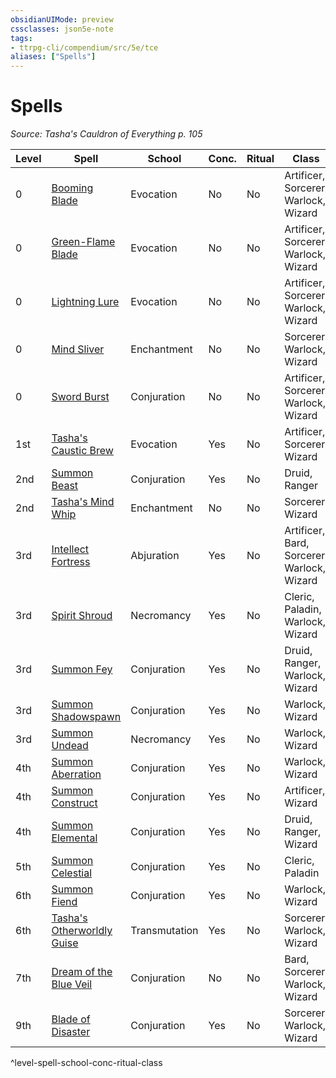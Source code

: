 ```yaml
---
obsidianUIMode: preview
cssclasses: json5e-note
tags:
- ttrpg-cli/compendium/src/5e/tce
aliases: ["Spells"]
---
```

# Spells
*Source: Tasha's Cauldron of Everything p. 105* 

| Level | Spell | School | Conc. | Ritual | Class |
|-------|-------|--------|-------|--------|-------|
| 0 | [Booming Blade](3-Compendium/spells/booming-blade-tce.md) | Evocation | No | No | Artificer, Sorcerer, Warlock, Wizard |
| 0 | [Green-Flame Blade](3-Compendium/spells/green-flame-blade-tce.md) | Evocation | No | No | Artificer, Sorcerer, Warlock, Wizard |
| 0 | [Lightning Lure](3-Compendium/spells/lightning-lure-tce.md) | Evocation | No | No | Artificer, Sorcerer, Warlock, Wizard |
| 0 | [Mind Sliver](3-Compendium/spells/mind-sliver-xphb.md) | Enchantment | No | No | Sorcerer, Warlock, Wizard |
| 0 | [Sword Burst](3-Compendium/spells/sword-burst-tce.md) | Conjuration | No | No | Artificer, Sorcerer, Warlock, Wizard |
| 1st | [Tasha's Caustic Brew](3-Compendium/spells/tashas-caustic-brew-tce.md) | Evocation | Yes | No | Artificer, Sorcerer, Wizard |
| 2nd | [Summon Beast](3-Compendium/spells/summon-beast-xphb.md) | Conjuration | Yes | No | Druid, Ranger |
| 2nd | [Tasha's Mind Whip](3-Compendium/spells/tashas-mind-whip-tce.md) | Enchantment | No | No | Sorcerer, Wizard |
| 3rd | [Intellect Fortress](3-Compendium/spells/intellect-fortress-tce.md) | Abjuration | Yes | No | Artificer, Bard, Sorcerer, Warlock, Wizard |
| 3rd | [Spirit Shroud](3-Compendium/spells/spirit-shroud-tce.md) | Necromancy | Yes | No | Cleric, Paladin, Warlock, Wizard |
| 3rd | [Summon Fey](3-Compendium/spells/summon-fey-xphb.md) | Conjuration | Yes | No | Druid, Ranger, Warlock, Wizard |
| 3rd | [Summon Shadowspawn](3-Compendium/spells/summon-shadowspawn-tce.md) | Conjuration | Yes | No | Warlock, Wizard |
| 3rd | [Summon Undead](3-Compendium/spells/summon-undead-xphb.md) | Necromancy | Yes | No | Warlock, Wizard |
| 4th | [Summon Aberration](3-Compendium/spells/summon-aberration-xphb.md) | Conjuration | Yes | No | Warlock, Wizard |
| 4th | [Summon Construct](3-Compendium/spells/summon-construct-xphb.md) | Conjuration | Yes | No | Artificer, Wizard |
| 4th | [Summon Elemental](3-Compendium/spells/summon-elemental-xphb.md) | Conjuration | Yes | No | Druid, Ranger, Wizard |
| 5th | [Summon Celestial](3-Compendium/spells/summon-celestial-xphb.md) | Conjuration | Yes | No | Cleric, Paladin |
| 6th | [Summon Fiend](3-Compendium/spells/summon-fiend-xphb.md) | Conjuration | Yes | No | Warlock, Wizard |
| 6th | [Tasha's Otherworldly Guise](3-Compendium/spells/tashas-otherworldly-guise-tce.md) | Transmutation | Yes | No | Sorcerer, Warlock, Wizard |
| 7th | [Dream of the Blue Veil](3-Compendium/spells/dream-of-the-blue-veil-tce.md) | Conjuration | No | No | Bard, Sorcerer, Warlock, Wizard |
| 9th | [Blade of Disaster](3-Compendium/spells/blade-of-disaster-tce.md) | Conjuration | Yes | No | Sorcerer, Warlock, Wizard |
^level-spell-school-conc-ritual-class